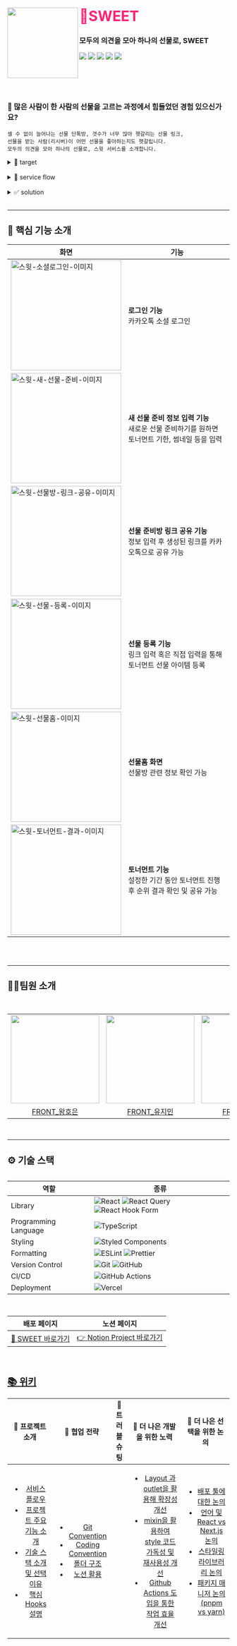 <div>
  <div align="left">
    <a align="right" href="https://github.com/SWEET-DEVELOPERS/sweet-client">
    </a>
    <h1 align="left">
      <img align="left" src="https://github.com/SWEET-DEVELOPERS/sweet-client/assets/92876819/d406abdb-ae33-494f-a59a-56df5bc7cb68" width="160"/>
      <font align="left" size="6" color="#FF2176"> 🍭SWEET </font>
    </h1>

### 모두의 의견을 모아 하나의 선물로, SWEET
      
  </div>
    <div align="left">
      <a href="https://hits.seeyoufarm.com"><img src="https://hits.seeyoufarm.com/api/count/incr/badge.svg?url=https%3A%2F%2Fgithub.com%2FSWEET-DEVELOPERS%2Fsweet-client&count_bg=%2379C83D&title_bg=%23555555&icon=&icon_color=%23E7E7E7&title=hits&edge_flat=false"/></a>
      <img src="https://img.shields.io/github/issues-raw/SWEET-DEVELOPERS/sweet-client?color=176842">
      <img src="https://img.shields.io/github/issues-closed-raw/SWEET-DEVELOPERS/sweet-client?color=red">
      <img src="https://img.shields.io/github/issues-pr-raw/SWEET-DEVELOPERS/sweet-client?color=176842">
      <img src="https://img.shields.io/github/issues-pr-closed-raw/SWEET-DEVELOPERS/sweet-client?color=red">
    </div>
  </div>
</div>


<br/>
<br/>
<br/>
<br/>
</a>

### 🔎 많은 사람이 한 사람의 선물을 고르는 과정에서 힘들었던 경험 있으신가요?
	셀 수 없이 늘어나는 선물 단톡방, 갯수가 너무 많아 헷갈리는 선물 링크,
	선물을 받는 사람(리시버)이 어떤 선물을 좋아하는지도 헷갈립니다.
	모두의 의견을 모아 하나의 선물로, 스윗 서비스를 소개합니다.

<details>
<summary> 👀 target </summary>
	
- [추후 추가]

</details>

<br />

<details>
<summary>📍 service flow </summary>
	
1. 유저 로그인
    - 카카오톡 소셜 로그인 기능
    - 로그인 성공 시, 마이페이지 화면으로 이동
	
2. 새로운 선물 준비하기(개설자 온보딩)
    - 새로운 선물 준비하기를 원하면 토너먼트 기한, 썸네일 등을 입력한 후 생성된 링크를 카카오톡으로 공유 가능
    - 초대받아 접속한 사용자는 초대받은 선물 링크 정보를 확인 가능하며 로그인 시 선물 등록 화면으로 이동 가능


3. 선물 등록
    - 친구들이 등록한 선물, 요즘 주목하는 선물 등을 확인 가능
    - 링크와 선물 가격 등록 시 토너먼트 아이템으로 추가
	
4. 토너먼트
    - 설정한 기한 동안 토너먼트 진행
    - 토너먼트 진행 후 결과 순위 확인 가능
    - 토너먼트 결과 공유 가능

</details>

<br />

<details>
<summary>✅ solution</summary>

- 모두가 참여하는 선물 고르기

  - 리시버에 대한 문답 및 선물 상품 링크 수집을 통해 모든 사람들이 선물 고르기에
참여할 수 있도록 도와줍니다.

- 선물 고민 과정의 감동 전달

  - 리시버에 대한 분석, 선물을 고르는 모든 과정을 하나의 결과지에 담아
리시버에게 함께 전달할 수 있도록 합니다.
선물을 고르는 모든 정성의 과정을 함께 전달하여 리시버에게 더 큰 감동을 전달합니다

<br />

</details>

<br/>
<hr/>

## 🚀 핵심 기능 소개

| 화면                                                                                                                              | 기능                                                                         |
| --------------------------------------------------------------------------------------------------------------------------------- | ---------------------------------------------------------------------------- |
| <img width="250px" alt="스윗-소셜로그인-이미지" src="https://github.com/SWEET-DEVELOPERS/sweet-client/assets/92876819/ba1e44e4-12b1-468b-b15c-042235ce8dbd"/>  | <b>로그인 기능</b> <br> 카카오톡 소셜 로그인                  |
| <img width="250px" alt="스윗-새-선물-준비-이미지" src="https://github.com/SWEET-DEVELOPERS/sweet-client/assets/92876819/b64be8ac-718b-488d-98f4-8eb832e9ecb2">  | <b>새 선물 준비 정보 입력 기능</b> <br> 새로운 선물 준비하기를 원하면 토너먼트 기한, 썸네일 등을 입력            |       
| <img width="250px" alt="스윗-선물방-링크-공유-이미지" src="https://github.com/SWEET-DEVELOPERS/sweet-client/assets/92876819/5283b701-9a28-4c0b-a852-1db6f2493226">  | <b>선물 준비방 링크 공유 기능</b> <br> 정보 입력 후 생성된 링크를 카카오톡으로 공유 가능   |
| <img width="250px" alt="스윗-선물-등록-이미지" src="https://github.com/SWEET-DEVELOPERS/sweet-client/assets/92876819/252e807a-3846-4f4b-b4e6-f644b6401340">  | <b>선물 등록 기능</b> <br> 링크 입력 혹은 직접 입력을 통해 토너먼트 선물 아이템 등록         |
| <img width="250px" alt="스윗-선물홈-이미지" src="https://github.com/SWEET-DEVELOPERS/sweet-client/assets/92876819/085b5d52-a7b2-4396-b15e-709076b2e15c">  | <b>선물홈 화면</b> <br> 선물방 관련 정보 확인 가능         |
| <img width="250px" alt="스윗-토너먼트-결과-이미지" src="https://github.com/SWEET-DEVELOPERS/sweet-client/assets/92876819/f76f24e8-0f74-4463-9d95-536535e75d7e">  | <b>토너먼트 기능</b> <br> 설정한 기간 동안 토너먼트 진행 후 순위 결과 확인 및 공유 가능         |
</div>

<br/>

<br/>
<hr/>


## 🧚🏻팀원 소개
<br/>
<table align="center">
  <tr>
    <td>
      <a href="https://github.com/hoeun0723">
        <img src="https://avatars.githubusercontent.com/hoeun0723" width="200"/>
      </a>
    </td>
    <td>
      <a href="https://github.com/urjimyu">
        <img src="https://avatars.githubusercontent.com/urjimyu" width="200"/>
      </a>
    </td>
    <td>
      <a href="https://github.com/imeureka">
        <img src="https://avatars.githubusercontent.com/imeureka" width="200"/>
      </a>
    </td>
    <td>
      <a href="https://github.com/ExceptAnyone">
        <img src="https://avatars.githubusercontent.com/ExceptAnyone" width="200"/>
      </a>
    </td>
  </tr>
  <tr>
    <td align="center">
      <a href="https://github.com/hoeun0723">
        FRONT_왕호은
      </a>
    </td>
    <td align="center">
      <a href="https://github.com/urjimyu">
        FRONT_유지민
      </a>
    </td>
    <td align="center">
      <a href="https://github.com/imeureka">
        FRONT_이가영
      </a>
    </td>
    <td align="center">
      <a href="https://github.com/ExceptAnyone">
        FRONT_장정안
      </a>
    </td>
  </tr>
</table>
<table align="center">


<br/>
<hr/>

## ⚙️ 기술 스택

<div align="center">

| 역할                 | 종류                                                                                                                                                                                                              |
| -------------------- | ----------------------------------------------------------------------------------------------------------------------------------------------------------------------------------------------------------------- |
| Library              | ![React](https://img.shields.io/badge/React-61DAFB?style=for-the-badge&logo=React&logoColor=black) ![React Query](https://img.shields.io/badge/-React%20Query-FF4154?style=for-the-badge&logo=react%20query&logoColor=white) ![React Hook Form](https://img.shields.io/badge/React%20Hook%20Form-%23EC5990.svg?style=for-the-badge&logo=reacthookform&logoColor=white)                                                                                                              |
| Programming Language | ![TypeScript](https://img.shields.io/badge/TypeScript-3178C6.svg?style=for-the-badge&logo=TypeScript&logoColor=white)                                                                                             |
| Styling              | ![Styled Components](https://img.shields.io/badge/styled--components-DB7093?style=for-the-badge&logo=styled-components&logoColor=white)                                                                           |
| Formatting           | ![ESLint](https://img.shields.io/badge/ESLint-4B3263?style=for-the-badge&logo=eslint&logoColor=white) ![Prettier](https://img.shields.io/badge/Prettier-F7B93E?style=for-the-badge&logo=prettier&logoColor=white) |
| Version Control      | ![Git](https://img.shields.io/badge/git-%23F05033.svg?style=for-the-badge&logo=git&logoColor=white) ![GitHub](https://img.shields.io/badge/github-%23121011.svg?style=for-the-badge&logo=github&logoColor=white)  |
| CI/CD                  | 	![GitHub Actions](https://img.shields.io/badge/github%20actions-%232671E5.svg?style=for-the-badge&logo=githubactions&logoColor=white)  |
| Deployment           | ![Vercel](https://img.shields.io/badge/vercel-%23000000.svg?style=for-the-badge&logo=vercel&logoColor=white)
</div>
<br/>

<div>
  
| 배포 페이지 | 노션 페이지 |
| :---: | :---: |
| <a href="https://sweetgift.kr"> 🍭 SWEET 바로가기 </a>  | <a href="https://www.notion.so/Sweet-7359b4c53bc84202a0bc37431d8d5bfd?pvs=4"> 👉 Notion Project 바로가기 </a> |
 </div>
<br/>

<div>


## [📚 위키](https://github.com/SWEET-DEVELOPERS/sweet-client/wiki)

<div>

| 👀 프로젝트 소개 | 🤝 협업 전략 | 🧯 트러블슈팅 | 🧐 더 나은 개발을 위한 노력 | 🤔 더 나은 선택을 위한 논의 |
| :--------------: | :----------: | :--------------------: | :--------------------: | :--------------------: 
| <ul><li><a href='https://github.com/SWEET-DEVELOPERS/sweet-client/wiki/%EC%84%9C%EB%B9%84%EC%8A%A4-%ED%94%8C%EB%A1%9C%EC%9A%B0'>서비스 플로우</a></li><li><a href='https://github.com/SWEET-DEVELOPERS/sweet-client/wiki/%ED%94%84%EB%A1%9C%EC%A0%9D%ED%8A%B8-%EC%A3%BC%EC%9A%94-%EA%B8%B0%EB%8A%A5-%EC%86%8C%EA%B0%9C'>프로젝트 주요 기능 소개</a></li><li><a href='https://github.com/SWEET-DEVELOPERS/sweet-client/wiki/%EA%B8%B0%EC%88%A0-%EC%8A%A4%ED%83%9D-%EC%86%8C%EA%B0%9C-%EB%B0%8F-%EC%84%A0%ED%83%9D-%EC%9D%B4%EC%9C%A0'>기술 스택 소개 및 선택 이유</a></li><li><a href='https://github.com/SWEET-DEVELOPERS/sweet-client/wiki/%ED%95%B5%EC%8B%AC-Hooks-%EC%84%A4%EB%AA%85'>핵심 Hooks 설명</a></li></ul> | <ul><li><a href='https://github.com/SWEET-DEVELOPERS/sweet-client/wiki/Git-Convention'>Git Convention</a></li><li><a href='https://github.com/SWEET-DEVELOPERS/sweet-client/wiki/Coding-Convention'>Coding Convention</a></li><li><a href='https://github.com/SWEET-DEVELOPERS/sweet-client/wiki/%ED%8F%B4%EB%8D%94-%EA%B5%AC%EC%A1%B0'>폴더 구조</a></li><li><a href='https://github.com/SWEET-DEVELOPERS/sweet-client/wiki/%EB%85%B8%EC%85%98-%ED%99%9C%EC%9A%A9'>노션 활용</a></li></ul> |  | <ul><li><a href='https://github.com/SWEET-DEVELOPERS/sweet-client/wiki/Layout-%EA%B3%BC-outlet%EC%9D%84-%ED%99%9C%EC%9A%A9%ED%95%B4-%ED%99%95%EC%9E%A5%EC%84%B1-%EA%B0%9C%EC%84%A0%ED%95%98%EA%B8%B0'>Layout 과 outlet을 활용해 확장성 개선</a></li><li><a href='https://github.com/SWEET-DEVELOPERS/sweet-client/wiki/mixin%EC%9D%84-%ED%99%9C%EC%9A%A9%ED%95%98%EC%97%AC-style-%EC%BD%94%EB%93%9C-%EA%B0%80%EB%8F%85%EC%84%B1-%EB%B0%8F-%EC%9E%AC%EC%82%AC%EC%9A%A9%EC%84%B1-%EA%B0%9C%EC%84%A0'>mixin을 활용하여 style 코드 가독성 및 재사용성 개선</a></li><li><a href='https://github.com/SWEET-DEVELOPERS/sweet-client/wiki/Github-Actions-%EB%8F%84%EC%9E%85%EC%9D%84-%ED%86%B5%ED%95%9C-%EC%9E%91%EC%97%85-%ED%9A%A8%EC%9C%A8-%EA%B0%9C%EC%84%A0'>Github Actions 도입을 통한 작업 효율 개선</a></li></ul> | <ul><li><a href='https://github.com/SWEET-DEVELOPERS/sweet-client/wiki/%EB%B0%B0%ED%8F%AC-%ED%88%B4%EC%97%90-%EB%8C%80%ED%95%9C-%EA%B3%A0%EB%AF%BC'>배포 툴에 대한 논의</a></li><li><a href='https://github.com/SWEET-DEVELOPERS/sweet-client/wiki/%EC%96%B8%EC%96%B4%EC%99%80-%EB%9D%BC%EC%9D%B4%EB%B8%8C%EB%9F%AC%EB%A6%AC-%EB%85%BC%EC%9D%98'>언어 및 React vs Next.js 논의</a></li><li><a href='https://github.com/SWEET-DEVELOPERS/sweet-client/wiki/%EC%8A%A4%ED%83%80%EC%9D%BC%EB%A7%81-%EB%9D%BC%EC%9D%B4%EB%B8%8C%EB%9F%AC%EB%A6%AC-%EB%85%BC%EC%9D%98'>스타일링 라이브러리 논의</a></li><li><a href='https://github.com/SWEET-DEVELOPERS/sweet-client/wiki/%ED%8C%A8%ED%82%A4%EC%A7%80%EB%A7%A4%EB%8B%88%EC%A0%80-%EB%85%BC%EC%9D%98(pnpm-vs-yarn)'>패키지 매니저 논의(pnpm vs yarn)</a></li></ul>


</div>
